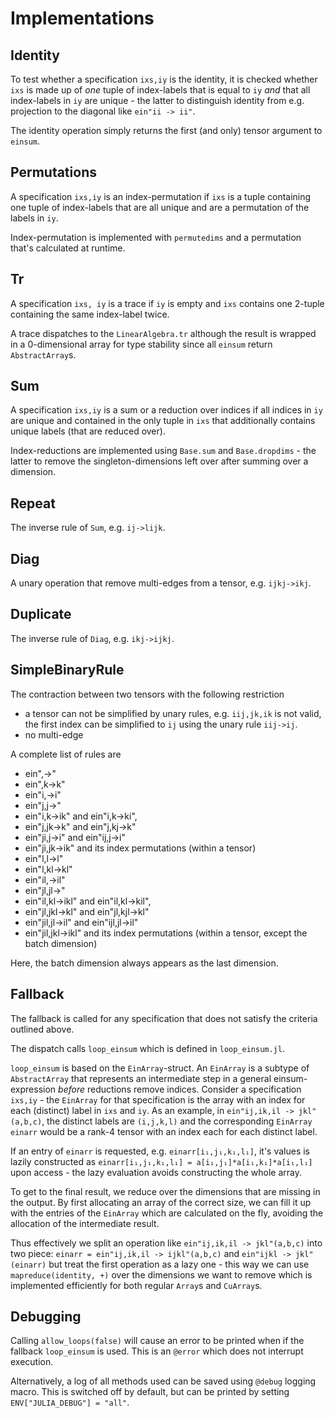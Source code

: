 # Implementations

## Identity
To test whether a specification `ixs,iy` is the identity, it is checked whether
`ixs` is made up of _one_ tuple of index-labels that is equal to `iy` _and_
that all index-labels in `iy` are unique - the latter to distinguish identity
from e.g. projection to the diagonal like `ein"ii -> ii"`.

The identity operation simply returns the first (and only) tensor argument to `einsum`.

## Permutations

A specification `ixs,iy` is an index-permutation if `ixs` is a tuple containing
one tuple of index-labels that are all unique and are a permutation of the labels
in `iy`.

Index-permutation is implemented with `permutedims` and a permutation that's calculated
at runtime.

## Tr

A specification `ixs, iy` is a trace if `iy` is empty and `ixs` contains one
2-tuple containing the same index-label twice.

A trace dispatches to the `LinearAlgebra.tr` although the result is wrapped in
a 0-dimensional array for type stability since all `einsum` return `AbstractArray`s.

## Sum

A specification `ixs,iy` is a sum or a reduction over indices if all indices in `iy`
are unique and contained in the only tuple in `ixs` that additionally contains
unique labels (that are reduced over).

Index-reductions are implemented using `Base.sum` and `Base.dropdims` - the latter
to remove the singleton-dimensions left over after summing over a dimension.

## Repeat
The inverse rule of `Sum`, e.g. `ij->lijk`.

## Diag
A unary operation that remove multi-edges from a tensor, e.g. `ijkj->ikj`.

## Duplicate
The inverse rule of `Diag`, e.g. `ikj->ijkj`.

## SimpleBinaryRule
The contraction between two tensors with the following restriction
* a tensor can not be simplified by unary rules, e.g. `iij,jk,ik` is not valid, the first index can be simplified to `ij` using the unary rule `iij->ij`.
* no multi-edge

A complete list of rules are
* ein",->"
* ein",k->k"
* ein"i,->i"
* ein"j,j->"
* ein"i,k->ik" and ein"i,k->ki",
* ein"j,jk->k" and ein"j,kj->k"
* ein"ji,j->i" and ein"ij,j->i"
* ein"ji,jk->ik" and its index permutations (within a tensor)
* ein"l,l->l"
* ein"l,kl->kl"
* ein"il,->il"
* ein"jl,jl->"
* ein"il,kl->ikl" and ein"il,kl->kil",
* ein"jl,jkl->kl" and ein"jl,kjl->kl"
* ein"jil,jl->il" and ein"ijl,jl->il"
* ein"jil,jkl->ikl" and its index permutations (within a tensor, except the batch dimension)

Here, the batch dimension always appears as the last dimension.

## Fallback

The fallback is called for any specification that does not satisfy the criteria
outlined above.

The dispatch calls `loop_einsum` which is defined in `loop_einsum.jl`.

`loop_einsum` is based on the `EinArray`-struct.
An `EinArray` is a subtype of `AbstractArray` that represents an intermediate
step in a general einsum-expression _before_ reductions remove indices.
Consider a specification `ixs,iy` - the `EinArray` for that specification is
the array with an index for each (distinct) label in `ixs` and `iy`.
As an example, in `ein"ij,ik,il -> jkl"(a,b,c)`, the distinct labels are `(i,j,k,l)`
and the corresponding `EinArray` `einarr` would be a rank-4 tensor with an index each for
each distinct label.

If an entry of `einarr` is requested, e.g. `einarr[i₁,j₁,k₁,l₁]`, it's values is lazily
constructed as `einarr[i₁,j₁,k₁,l₁] = a[i₁,j₁]*a[i₁,k₁]*a[i₁,l₁]` upon access - the lazy evaluation avoids constructing the whole array.

To get to the final result, we reduce over the dimensions that are missing in
the output. By first allocating an array of the correct size, we can fill it
up with the entries of the `EinArray` which are calculated on the fly,
avoiding the allocation of the intermediate result.

Thus effectively we split an operation like `ein"ij,ik,il -> jkl"(a,b,c)` into
two piece: `einarr = ein"ij,ik,il -> ijkl"(a,b,c)` and `ein"ijkl -> jkl"(einarr)`
but treat the first operation as a lazy one - this way we can use `mapreduce(identity, +)`
over the dimensions we want to remove which is implemented efficiently for both
regular `Array`s and `CuArray`s.

## Debugging

Calling `allow_loops(false)` will cause an error to be printed when if the 
fallback `loop_einsum` is used. This is an `@error` which does not interrupt execution. 

Alternatively, a log of all methods used can be saved using `@debug` logging macro. 
This is switched off by default, but can be printed by setting `ENV["JULIA_DEBUG"] = "all"`.
